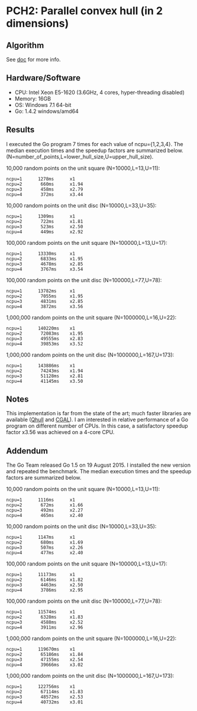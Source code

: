 PCH2: Parallel convex hull (in 2 dimensions)
============================================

Algorithm
---------
See [doc](https://godoc.org/github.com/reconditematter/pq#ParConvHull2q) for more info.

Hardware/Software
-----------------
* CPU: Intel Xeon E5-1620 (3.6GHz, 4 cores, hyper-threading disabled)
* Memory: 16GB
* OS: Windows 7.1 64-bit
* Go: 1.4.2 windows/amd64

Results
-------
I executed the Go program 7 times for each value of ncpu={1,2,3,4}. The median execution times and the speedup factors are summarized below.
(N=number_of_points,L=lower_hull_size,U=upper_hull_size).

10,000 random points on the unit square (N=10000,L=13,U=11):

	ncpu=1		1278ms		x1
	ncpu=2		 660ms		x1.94
	ncpu=3		 458ms		x2.79
	ncpu=4		 372ms		x3.44

10,000 random points on the unit disc (N=10000,L=33,U=35):

	ncpu=1		1309ms		x1
	ncpu=2		 722ms		x1.81
	ncpu=3		 523ms		x2.50
	ncpu=4		 449ms		x2.92

100,000 random points on the unit square (N=100000,L=13,U=17):

	ncpu=1		13330ms		x1
	ncpu=2		 6833ms		x1.95
	ncpu=3		 4678ms		x2.85
	ncpu=4		 3767ms		x3.54

100,000 random points on the unit disc (N=100000,L=77,U=78):

	ncpu=1		13782ms		x1
	ncpu=2		 7055ms		x1.95
	ncpu=3		 4831ms		x2.85
	ncpu=4		 3872ms		x3.56

1,000,000 random points on the unit square (N=1000000,L=16,U=22):

	ncpu=1		140220ms	x1
	ncpu=2		 72083ms	x1.95
	ncpu=3		 49555ms	x2.83
	ncpu=4		 39853ms	x3.52

1,000,000 random points on the unit disc (N=1000000,L=167,U=173):

	ncpu=1		143886ms	x1
	ncpu=2		 74243ms	x1.94
	ncpu=3		 51128ms	x2.81
	ncpu=4		 41145ms	x3.50

Notes
-----
This implementation is far from the state of the art; much faster libraries are available ([Qhull](http://www.qhull.org) and [CGAL](http://www.cgal.org)).
I am interested in relative performance of a Go program on different number of CPUs. In this case, a satisfactory speedup factor x3.56 was achieved on a 4-core CPU.

Addendum
--------
The Go Team released Go 1.5 on 19 August 2015. I installed the new version and repeated the benchmark. The median execution times and the speedup factors
are summarized below.

10,000 random points on the unit square (N=10000,L=13,U=11):

	ncpu=1		1116ms		x1
	ncpu=2		 672ms		x1.66
	ncpu=3		 492ms		x2.27
	ncpu=4		 465ms		x2.40

10,000 random points on the unit disc (N=10000,L=33,U=35):

	ncpu=1		1147ms		x1
	ncpu=2		 680ms		x1.69
	ncpu=3		 507ms		x2.26
	ncpu=4		 477ms		x2.40

100,000 random points on the unit square (N=100000,L=13,U=17):

	ncpu=1		11173ms		x1
	ncpu=2		 6146ms		x1.82
	ncpu=3		 4463ms		x2.50
	ncpu=4		 3786ms		x2.95

100,000 random points on the unit disc (N=100000,L=77,U=78):

	ncpu=1		11574ms		x1
	ncpu=2		 6328ms		x1.83
	ncpu=3		 4588ms		x2.52
	ncpu=4		 3911ms		x2.96

1,000,000 random points on the unit square (N=1000000,L=16,U=22):

	ncpu=1		119670ms	x1
	ncpu=2		 65186ms	x1.84
	ncpu=3		 47155ms	x2.54
	ncpu=4		 39666ms	x3.02

1,000,000 random points on the unit disc (N=1000000,L=167,U=173):

	ncpu=1		122756ms	x1
	ncpu=2		 67114ms	x1.83
	ncpu=3		 48572ms	x2.53
	ncpu=4		 40732ms	x3.01
